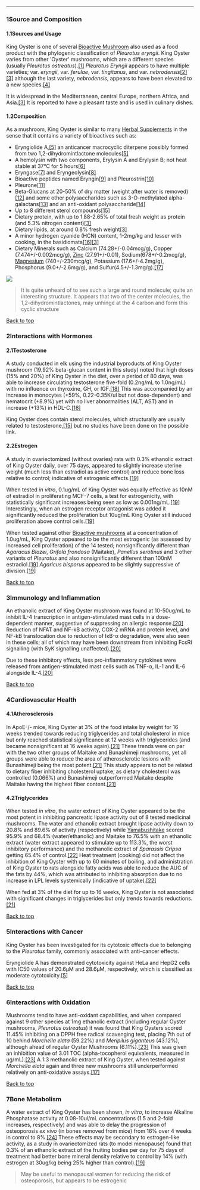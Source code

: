 





---


### 1Source and Composition

#### 1.1Sources and Usage


King Oyster is one of several [Bioactive Mushroom](/supplements/bioactive-mushrooms/) also used as a food product with the phylogenic classification of *Pleurotus eryngii*. King Oyster varies from other 'Oyster' mushrooms, which are a different species (usually *Pleurotus ostreatus*).[[1]](#ref1) *Pleurotus Eryngii* appears to have multiple varieties; var. *eryngii*, var. *ferulae*, var. *tingitanus*, and var. *nebrodensis*[[2]](#ref2)[[3]](#ref3) although the last variety, *nebrodensis*, appears to have been elevated to a new species.[[4]](#ref4)


It is widespread in the Mediterranean, central Europe, northern Africa, and Asia.[[3]](#ref3) It is reported to have a pleasant taste and is used in culinary dishes.


#### 1.2Composition


As a mushroom, King Oyster is similar to many [Herbal Supplements](/contribute/supplements/Herbal+Supplements/) in the sense that it contains a variety of bioactives such as:


* Eryngiolide A,[[5]](#ref5) an anticancer macrocyclic diterpene possibly formed from two 1,2-dihydromintlactone molecules[[5]](#ref5)
* A hemolysin with two components, Erylysin A and Erylysin B; not heat stable at 37°C for 5 hours[[6]](#ref6)
* Eryngase[[7]](#ref7) and Eryngeolysin[[8]](#ref8)
* Bioactive peptides named Eryngin[[9]](#ref9) and Pleurostrin[[10]](#ref10)
* Pleurone[[11]](#ref11)
* Beta-Glucans at 20-50% of dry matter (weight after water is removed)[[12]](#ref12) and some other polysaccharides such as 3-O-methylated alpha-galactans[[13]](#ref13) and an anti-oxidant polysaccharide[[14]](#ref14)
* Up to 8 different sterol compounds[[15]](#ref15)
* Dietary protein, with up to 1.88-2.65% of total fresh weight as protein (and 5.3% nitrogen content)[[3]](#ref3)
* Dietary lipids, at around 0.8% fresh weight[[3]](#ref3)
* A minor hydrogen cyanide (HCN) content, 1-2mg/kg and lesser with cooking, in the basidiomata[[16]](#ref16)[[3]](#ref3)
* Dietary Minerals such as Calcium (74.28+/-0.04mcg/g), Copper (7.474+/-0.002mcg/g), [Zinc](/supplements/zinc/) (27.91+/-0.01), Sodium(678+/-0.2mcg/g), [Magnesium](/supplements/magnesium/) (740+/-230mcg/g), Potassium (17.6+/-4.2mg/g), Phosphorus (9.0+/-2.6mg/g), and Sulfur(4.5+/-1.3mg/g).[[17]](#ref17)

![](https://2e9be637a5b4415c18c5-5ddb36df15af65ab8482e83373c53fe5.ssl.cf1.rackcdn.com/images/104.jpg)
> It is quite unheard of to see such a large and round molecule; quite an interesting structure. It appears that two of the center molecules, the 1,2-dihydromintlactones, may unhinge at the 4 carbon and form this cyclic structure


[Back to top](#c-source-and-composition)
### 2Interactions with Hormones

#### 2.1Testosterone


A study conducted in elk using the industrial byproducts of King Oyster mushroom (19.92% beta-glucan content in this study) noted that high doses (15% and 20%) of King Oyster in the diet, over a period of 80 days, was able to increase circulating testosterone five-fold (0.2ng/mL to 1.0ng/mL) with no influence on thyroxine, GH, or IGF.[[18]](#ref18) This was accompanied by an increase in monocytes (+59%, 0.22-0.35K/ul but not dose-dependent) and hematocrit (+8.9%) yet with no liver abnormalities (ALT, AST) and in increase (+13%) in HDL-C.[[18]](#ref18)


King Oyster does contain sterol molecules, which structurally are usually related to testosterone,[[15]](#ref15) but no studies have been done on the possible link.


#### 2.2Estrogen


A study in ovariectomized (without ovaries) rats with 0.3% ethanolic extract of King Oyster daily, over 75 days, appeared to slightly increase uterine weight (much less than estradiol as active control) and reduce bone loss relative to control; indicative of estrogenic effects.[[19]](#ref19)


When tested *in vitro*, 0.1ug/mL of King Oyster was equally effective as 10nM of estradiol in proliferating MCF-7 cells, a test for estrogenicity, with statistically significant increases being seen as low as 0.001ng/mL.[[19]](#ref19) Interestingly, when an estrogen receptor antagonist was added it significantly reduced the proliferation but 10ug/mL King Oyster still induced proliferation above control cells.[[19]](#ref19)


When tested against other [Bioactive mushrooms](/supplements/bioactive-mushrooms/) at a concentration of 1.0ug/mL, King Oyster appeared to be the most estrogenic (as assessed by increased cell proliferation) of the 14 tested; nonsignificantly different than *Agaracus Blazei*, *Grifola frondosa* (Maitake), *Panellus serotinus* and 3 other variants of *Pleurotus* and also nonsignificantly different than 100nM estradiol.[[19]](#ref19) *Agaricus bisporus* appeared to be slightly suppressive of division.[[19]](#ref19)


[Back to top](#c-interactions-with-hormones)
### 3Immunology and Inflammation

An ethanolic extract of King Oyster mushroom was found at 10-50ug/mL to inhibit IL-4 transcription in antigen-stimulated mast cells in a dose-dependent manner, suggestive of suppressing an allergic response.[[20]](#ref20) Reduction of NFAT and NF-kB activity, COX-2 mRNA and protein level, and NF-kB translocation due to reduction of IκB-α degradation, were also seen in these cells; all of which may have been downstream from inhibiting FcεRI signalling (with SyK signalling unaffected).[[20]](#ref20) 


Due to these inhibitory effects, less pro-inflammatory cytokines were released from antigen-stimulated mast cells such as TNF-α, IL-1 and IL-6 alongside IL-4.[[20]](#ref20)


[Back to top](#c-immunology-and-inflammation)
### 4Cardiovascular Health

#### 4.1Atherosclerosis


In ApoE-/- mice, King Oyster at 3% of the food intake by weight for 16 weeks trended towards reducing triglycerides and total cholesterol in mice but only reached statistical significance at 12 weeks with triglycerides (and became nonsignificant at 16 weeks again).[[21]](#ref21) These trends were on par with the two other groups of Maitake and Bunashimeji mushrooms, yet all groups were able to reduce the area of atherosclerotic lesions with Bunashimeji being the most potent.[[21]](#ref21) This study appears to not be related to dietary fiber inhibiting cholesterol uptake, as dietary cholesterol was controlled (0.066%) and Bunashimeji outperformed Maitake despite Maitake having the highest fiber content.[[21]](#ref21)


#### 4.2Triglycerides


When tested *in vitro*, the water extract of King Oyster appeared to be the most potent in inhibiting pancreatic lipase activity out of 8 tested medicinal mushrooms. The water and ethanolic extract brought lipase activity down to 20.8% and 89.6% of activity (respectively) while [Yamabushitake](/supplements/lionsmane/) scored 95.9% and 68.4% (water/ethanolic) and Maitake to 76.5% with an ethanolic extract (water extract appeared to stimulate up to 113.3%, the worst inhibitory performance) and the methanolic extract of *Sparassis Cripsa* getting 65.4% of control.[[22]](#ref22) Heat treatment (cooking) did not affect the inhibition of King Oyster with up to 60 minutes of boiling, and administration of King Oyster to rats alongside fatty acids was able to reduce the AUC of the fats by 44%, which was attributed to inhibiting absorption due to no increase in LPL levels systemically (indicative of uptake).[[22]](#ref22)


When fed at 3% of the diet for up to 16 weeks, King Oyster is not associated with significant changes in triglycerides but only trends towards reductions.[[21]](#ref21)


[Back to top](#c-cardiovascular-health)
### 5Interactions with Cancer

King Oyster has been investigated for its cytotoxic effects due to belonging to the *Pleurotus* family, commonly associated with anti-cancer effects.


Eryngiolide A has demonstrated cytotoxicity against HeLa and HepG2 cells with IC50 values of 20.6μM and 28.6μM, respectively, which is classified as moderate cytotoxicity.[[5]](#ref5)


[Back to top](#c-interactions-with-cancer)
### 6Interactions with Oxidation

Mushrooms tend to have anti-oxidant capabilities, and when compared against 9 other species at 1mg ethanolic extract (including regular Oyster mushrooms, *Pleurotus ostreatus*) it was found that King Oysters scored 11.45% inhibiting on a DPPH free radical scavenging test, placing 7th out of 10 behind *Morchella elata* (59.22%) and *Meripilus giganteus* (43.12%), although ahead of regular Oyster Mushrooms (6.11%).[[23]](#ref23) This was given an inhibition value of 3.01 TOC (alpha-tocopherol equivalents, measured in ug/mL).[[23]](#ref23) A 1:3 methanolic extract of King Oyster, when tested against *Morchella elata* again and three new mushrooms still underperformed relatively on anti-oxidative assays.[[17]](#ref17)


[Back to top](#c-interactions-with-oxidation)
### 7Bone Metabolism

A water extract of King Oyster has been shown, *in vitro*, to increase Alkaline Phosphatase activity at 0.08-10ul/mL concentrations (1.5 and 2-fold increases, respectively) and was able to delay the progression of osteoporosis *ex vivo* (in bones removed from mice) from 16% over 4 weeks in control to 8%.[[24]](#ref24) These effects may be secondary to estrogen-like activity, as a study in ovariectomized rats (to model menopause) found that 0.3% of an ethanolic extract of the fruiting bodies per day for 75 days of treatment had better bone mineral density relative to control by 14% (with estrogen at 30ug/kg being 25% higher than control).[[19]](#ref19)



> May be useful to menopausal women for reducing the risk of osteoporosis, but appears to be estrogenic

 


